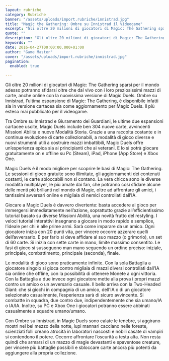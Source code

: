 ```yaml
---
layout: rubriche
category: Rubriche
banner: "/assets/uploads/import.rubriche/innistrad.jpg"
title: "Magic the Gathering: Ombre su Innistrad il Videogame"
excerpt: "Gli oltre 20 milioni di giocatori di Magic: The Gathering sparsi per il mondo adesso potranno sfidarsi oltre che dal vivo con i loro preziosissimi mazzi di carte, anche online con la nuovissima versione di Magic Duels. Ombre su Innistrad, l’ultima espansione di Magic: The Gathering, è disponibile infatti sia in versione cartacea sia come [&hellip"
quote: ""
description: "Gli oltre 20 milioni di giocatori di Magic: The Gathering sparsi per il mondo adesso potranno sfidarsi oltre che dal vivo con i loro preziosissimi mazzi di carte, anche online con la nuovissima versione di Magic Duels. Ombre su Innistrad, l’ultima espansione di Magic: The Gathering, è disponibile infatti sia in versione cartacea sia come [&hellip"
keywords: ""
date: 2016-04-27T00:00:00.000+01:00
author: "Game Master"
cover: "/assets/uploads/import.rubriche/innistrad.jpg"
pagination:
  enabled: true

---
```


Gli oltre 20 milioni di giocatori di Magic: The Gathering sparsi per il mondo adesso potranno sfidarsi oltre che dal vivo con i loro preziosissimi mazzi di carte, anche online con la nuovissima versione di Magic Duels. Ombre su Innistrad, l’ultima espansione di Magic: The Gathering, è disponibile infatti sia in versione cartacea sia come aggiornamento per Magic Duels. Il più esteso mai pubblicato per il videogame.

Tra Ombre su Innistrad e Giuramento dei Guardiani, le ultime due espansioni cartacee uscite, Magic Duels include ben 304 nuove carte, avvincenti Missioni Abilità e nuove Modalità Storia. Grazie a una raccolta costante e in continua evoluzione di carte collezionabili, a modalità di gioco diverse e nuovi strumenti utili a costruire mazzi imbattibili, Magic Duels offre un’esperienza epica sia ai principianti che ai veterani. E lo si potrà giocare gratuitamente on e offline su Pc (Steam), iPad, iPhone (App Store) e Xbox One.

Magic Duels è il modo migliore per scoprire le basi di Magic: The Gathering. Le sessioni di gioco gratuite sono illimitate, gli aggiornamenti dei contenuti costanti, le carte sbloccabili non si contano. La vera chicca sono le diverse modalità multiplayer, le più amate dai fan, che potranno così sfidare alcune delle menti più brillanti nel mondo di Magic, oltre ad affrontare gli amici, i tantissimi avversari online e migliaia di nemici controllati dall’IA.

Giocare a Magic Duels è davvero divertente: basta accedere al gioco per immergersi immediatamente nell’azione, soprattutto grazie all’efficientissimo tutorial basato su diverse Missioni Abilità, una novità frutto del restyling. I veloci tutorial interattivi insegnano a giocare in modo rapido e semplice, l’ideale per chi è alle prime armi. Sarà come imparare da un amico. Ogni giocatore inizia con 20 punti vita, per vincere occorre azzerare quelli dell’avversario. E per farlo si deve affidare al suo mazzo (o grimorio), un set di 60 carte. Si inizia con sette carte in mano, limite massimo consentito. Le fasi di gioco si susseguono man mano seguendo un ordine preciso: iniziale, principale, combattimento, principale (seconda), finale.

Le modalità di gioco sono praticamente infinite. Con la sola Battaglia a giocatore singolo si gioca contro migliaia di mazzi diversi controllati dall’IA sia online che offline, con la possibilità di ottenere Monete a ogni vittoria. Con la Battaglia a due invece ogni giocatore mette alla prova i propri mazzi contro un amico o un avversario casuale. Il bello arriva con la Two-Headed Giant: che si giochi in compagnia di un amico, dell’IA o di un giocatore selezionato casualmente, l’esperienza sarà di sicuro avvincente. Si combatte in squadra, due contro due, indipendentemente che sia umano/IA o IA/IA. Inoltre, su PC e Xbox One i giocatori potranno essere abbinati casualmente a squadre umano/umano.

Con Ombre su Innistrad, in Magic Duels sono calate le tenebre, si aggirano mostri nel bel mezzo della notte, lupi mannari cacciano nelle foreste, scienziati folli creano atrocità in laboratori nascosti e nobili casate di vampiri si contendono il potere. Occorre affrontare l’oscurità a testa alta. Non resta quindi che armarsi di un mazzo di magie devastanti e spaventose creature, per vincere più battaglie possibili e sbloccare carte ancora più potenti da aggiungere alla propria collezione.